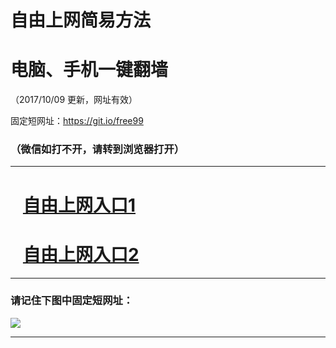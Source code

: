 ﻿# 自由上网简易方法

# 电脑、手机一键翻墙

（2017/10/09 更新，网址有效）

固定短网址：https://git.io/free99

### （微信如打不开，请转到浏览器打开）


***





# &nbsp;&nbsp; <a href="http://ft1237027363.fwq-tz-1001.info/fwqtz01.html?t=100900129068 " target="_blank">自由上网入口1</a>
# &nbsp;&nbsp; <a href="http://ft2180421002.fwq-tz-1002.info/fwqtz02.html?t=100900113673 " target="_blank">自由上网入口2</a>
***

### 请记住下图中固定短网址：

<img src="https://s3-us-west-2.amazonaws.com/fwq-1001/yjfq-20170905okok.png" /> 


***

